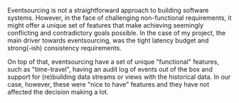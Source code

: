 Eventsourcing is not a straightforward approach to building software systems. However, in the face of challenging
non-functional requirements, it might offer a unique set of features that make achieving seemingly conflicting and
contradictory goals possible. In the case of my project, the main driver towards eventsourcing, was the tight latency 
budget and strong(-ish) consistency requirements.

On top of that, eventsourcing have a set of unique "functional" features, such as "time-travel", having an audit log
of events out of the box and support for (re)building data streams or views with the historical data. In our case, 
however, these were "nice to have" features and they have not affected the decision making a lot. 